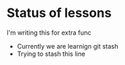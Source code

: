 # Status of lessons

I'm writing this for extra func

- Currently we are learnign git stash
- Trying to stash this line

